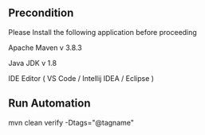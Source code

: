 ## Precondition


Please Install the following application before proceeding

Apache Maven v 3.8.3

Java JDK v 1.8

IDE Editor ( VS Code / Intellij IDEA / Eclipse )

## Run Automation

mvn clean verify -Dtags="@tagname"
